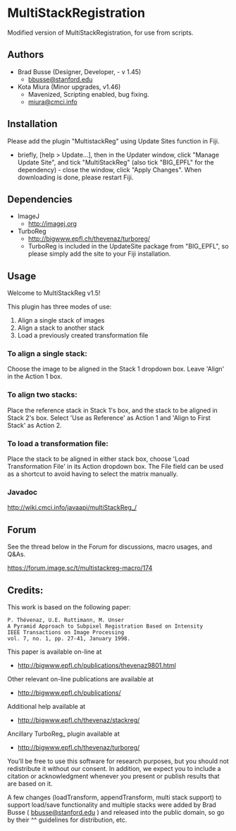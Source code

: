 MultiStackRegistration
======================

Modified version of MultiStackRegistration, for use from scripts. 

## Authors

* Brad Busse (Designer, Developer, - v 1.45)
  * bbusse@stanford.edu 
* Kota Miura (Minor upgrades, v1.46)
  * Mavenized, Scripting enabled, bug fixing. 
  * miura@cmci.info    

## Installation

Please add the plugin "MultistackReg" using Update Sites function in Fiji. 

* briefly, [help > Update...], then in the Updater window, click "Manage Update Site", and tick "MultiStackReg" (also tick "BIG_EPFL" for the dependency) - close the window, click "Apply Changes". When downloading is done, please restart Fiji. 

## Dependencies

* ImageJ
  * <http://imagej.org> 
* TurboReg
  * <http://bigwww.epfl.ch/thevenaz/turboreg/>
  * TurboReg is included in the UpdateSite package from "BIG_EPFL", so please simply add the site to your Fiji installation.

## Usage

Welcome to MultiStackReg v1.5!

This plugin has three modes of use:

1. Align a single stack of images
2. Align a stack to another stack
3. Load a previously created transformation file

### To align a single stack:

Choose the image to be aligned in the Stack 1 dropdown box.
Leave 'Align' in the Action 1 box.

### To align two stacks:

Place the reference stack in Stack 1's box, and the stack to be aligned in Stack 2's box.  Select 'Use as Reference' as Action 1 and 'Align to First Stack' as Action 2.

### To load a transformation file:

Place the stack to be aligned in either stack box, choose 'Load Transformation File' in its Action dropdown box. The File field can be used as a shortcut to avoid having to select the matrix manually.

### Javadoc

http://wiki.cmci.info/javaapi/multiStackReg_/

## Forum

See the thread below in the Forum for discussions, macro usages, and Q&As. 

https://forum.image.sc/t/multistackreg-macro/174

## Credits:

This work is based on the following paper:

    P. Thévenaz, U.E. Ruttimann, M. Unser
    A Pyramid Approach to Subpixel Registration Based on Intensity
    IEEE Transactions on Image Processing
    vol. 7, no. 1, pp. 27-41, January 1998.

This paper is available on-line at

* <http://bigwww.epfl.ch/publications/thevenaz9801.html>

Other relevant on-line publications are available at

* <http://bigwww.epfl.ch/publications/>

Additional help available at

* <http://bigwww.epfl.ch/thevenaz/stackreg/>

Ancillary TurboReg_ plugin available at

* <http://bigwww.epfl.ch/thevenaz/turboreg/>

You'll be free to use this software for research purposes, but you should not redistribute it without our consent. In addition, we expect you to include a citation or acknowledgment whenever you present or publish results that are based on it.

A few changes (loadTransform, appendTransform, multi stack support) to support load/save functionality and multiple stacks were added by Brad Busse ( bbusse@stanford.edu ) and released into the public domain, so go by their ^^ guidelines for distribution, etc.
